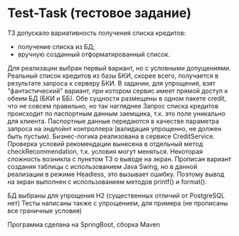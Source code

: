 # Test-Task (тестовое задание)

ТЗ допускало вариативность получения списка кредитов:
- получение списка из БД;
- вручную созданный отформатированный список.

Для реализации выбран первый вариант, но с условными допущениями.
Реальный список кредитов из базы БКИ, скорее всего, получается в результате запроса к серверу БКИ. 
В задании, для упрощения, взят "фантастический" вариант, при котором сервис имеет прямой доступ к обеим БД (БКИ и ББ).
Обе сущности размещены в одном пакете credit, что не совсем правильно, но так нагляднее
Запрос списка кредитов происходит по паспортным данным заемщика, т.к. это поле уникально для клиента.
Паспортные данные передаются в качестве параметра запроса на эндпойнт контроллера (валидация упрощенно, не должен быть пустым).
Бизнес-логика реализована в сервисе CreditService. Проверка условий рекомендации вынесена в отдельный метод checkRecommendation,
т.к. условия могут меняться.
Некоторая сложность возникла с пунктом ТЗ о выводе на экран. Прописан вариант создания таблицы с использованием
Java Swing, но в данной реализации в режиме Headless, это вызывает ошибку. Поэтому вывод на экран
выполнен с использованием методов printf() и format().

БД выбраны для упрощения Н2 (существенных отличий от PostgreSQL нет)
Тесты написаны также с упрощением, для примера (не прописаны все граничные условия)

Программа сделана на SpringBoot, сборка Maven
